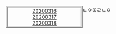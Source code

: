 <style>
    #div1{
        border : 5px ridge lightgray;
        float :left;
        width : 200px;
        text-align : center;
    }
    #div2{
        float : rigth;
    }
</style>
<!-- 목차 -->
<div id ="div1">
<a href ="20200316/summary.html">20200316</a><br>
<a href ="20200317/summary.html">20200317</a><br>
<a href ="20200318/summary.html">20200318</a><br>
</div>

<div id = "div2">ㄴㅇㄻㄹㄴㅇ</div>
